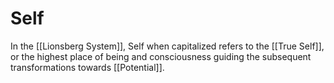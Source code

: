 # Self

In the [[Lionsberg System]], Self when capitalized refers to the [[True Self]], or the highest place of being and consciousness guiding the subsequent transformations towards [[Potential]]. 
